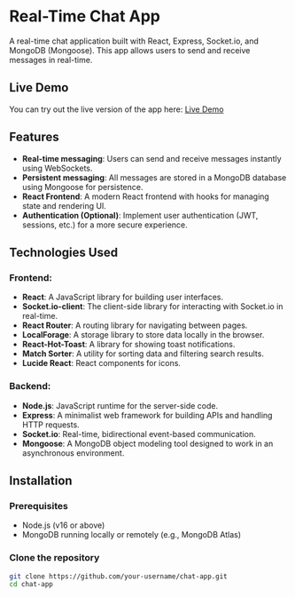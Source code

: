 # Real-Time Chat App

A real-time chat application built with React, Express, Socket.io, and MongoDB (Mongoose). This app allows users to send and receive messages in real-time.

## Live Demo

You can try out the live version of the app here: [Live Demo](https://real-time-chat-app-ll3p.onrender.com)



## Features

- **Real-time messaging**: Users can send and receive messages instantly using WebSockets.
- **Persistent messaging**: All messages are stored in a MongoDB database using Mongoose for persistence.
- **React Frontend**: A modern React frontend with hooks for managing state and rendering UI.
- **Authentication (Optional)**: Implement user authentication (JWT, sessions, etc.) for a more secure experience.

## Technologies Used

### Frontend:
- **React**: A JavaScript library for building user interfaces.
- **Socket.io-client**: The client-side library for interacting with Socket.io in real-time.
- **React Router**: A routing library for navigating between pages.
- **LocalForage**: A storage library to store data locally in the browser.
- **React-Hot-Toast**: A library for showing toast notifications.
- **Match Sorter**: A utility for sorting data and filtering search results.
- **Lucide React**: React components for icons.

### Backend:
- **Node.js**: JavaScript runtime for the server-side code.
- **Express**: A minimalist web framework for building APIs and handling HTTP requests.
- **Socket.io**: Real-time, bidirectional event-based communication.
- **Mongoose**: A MongoDB object modeling tool designed to work in an asynchronous environment.

## Installation

### Prerequisites
- Node.js (v16 or above)
- MongoDB running locally or remotely (e.g., MongoDB Atlas)

### Clone the repository

```bash
git clone https://github.com/your-username/chat-app.git
cd chat-app


